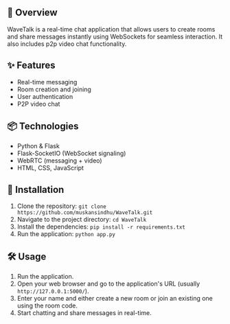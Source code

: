## 📖 Overview

WaveTalk is a real-time chat application that allows users to create rooms and share messages instantly using WebSockets for seamless interaction. It also includes p2p video chat functionality.

## ✨ Features

- Real-time messaging
- Room creation and joining
- User authentication
- P2P video chat

## 📦 Technologies

- Python & Flask
- Flask-SocketIO (WebSocket signaling)
- WebRTC (messaging + video)
- HTML, CSS, JavaScript

## 🚀 Installation

1.  Clone the repository: `git clone https://github.com/muskansindhu/WaveTalk.git`
2.  Navigate to the project directory: `cd WaveTalk`
3.  Install the dependencies: `pip install -r requirements.txt`
4.  Run the application: `python app.py`

## 🛠️ Usage

1.  Run the application.
2.  Open your web browser and go to the application's URL (usually `http://127.0.0.1:5000/`).
3.  Enter your name and either create a new room or join an existing one using the room code.
4.  Start chatting and share messages in real-time.
